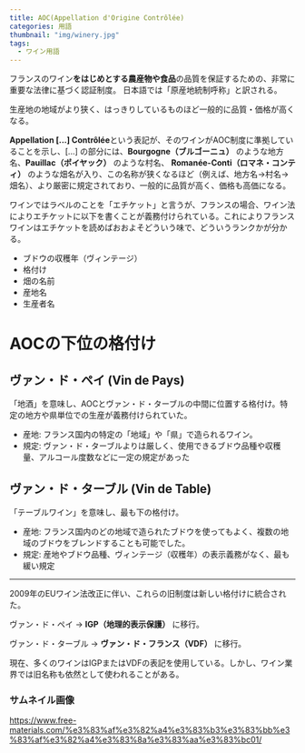 ```yaml
---
title: AOC(Appellation d'Origine Contrôlée)
categories: 用語
thumbnail: "img/winery.jpg"
tags:
  - ワイン用語
---
```


フランスのワイン**をはじめとする農産物や食品**の品質を保証するための、非常に重要な法律に基づく認証制度。
日本語では「原産地統制呼称」と訳される。

生産地の地域がより狭く、はっきりしているものほど一般的に品質・価格が高くなる。

**Appellation [...] Contrôlée**という表記が、そのワインがAOC制度に準拠していることを示し、[...] の部分には、**Bourgogne（ブルゴーニュ）** のような地方名、**Pauillac（ポイヤック）** のような村名、 **Romanée-Conti（ロマネ・コンティ）** のような畑名が入り、この名称が狭くなるほど（例えば、地方名→村名→畑名）、より厳密に規定されており、一般的に品質が高く、価格も高価になる。

ワインではラベルのことを「エチケット」と言うが、フランスの場合、ワイン法によりエチケットに以下を書くことが義務付けられている。これによりフランスワインはエチケットを読めばおおよそどういう味で、どういうランクかが分かる。

- ブドウの収穫年（ヴィンテージ）
- 格付け
- 畑の名前
- 産地名
- 生産者名

# AOCの下位の格付け

## ヴァン・ド・ペイ (Vin de Pays)

「地酒」を意味し、AOCとヴァン・ド・ターブルの中間に位置する格付け。特定の地方や県単位での生産が義務付けられていた。

- 産地: フランス国内の特定の「地域」や「県」で造られるワイン。
- 規定: ヴァン・ド・ターブルよりは厳しく、使用できるブドウ品種や収穫量、アルコール度数などに一定の規定があった

## ヴァン・ド・ターブル (Vin de Table)

「テーブルワイン」を意味し、最も下の格付け。

- 産地: フランス国内のどの地域で造られたブドウを使ってもよく、複数の地域のブドウをブレンドすることも可能でした。
- 規定: 産地やブドウ品種、ヴィンテージ（収穫年）の表示義務がなく、最も緩い規定

---

2009年のEUワイン法改正に伴い、これらの旧制度は新しい格付けに統合された。

ヴァン・ド・ペイ → **IGP（地理的表示保護）** に移行。

ヴァン・ド・ターブル → **ヴァン・ド・フランス（VDF）** に移行。

現在、多くのワインはIGPまたはVDFの表記を使用している。しかし、ワイン業界では旧名称も依然として使われることがある。

### サムネイル画像
https://www.free-materials.com/%e3%83%af%e3%82%a4%e3%83%b3%e3%83%bb%e3%83%af%e3%82%a4%e3%83%8a%e3%83%aa%e3%83%bc01/